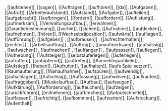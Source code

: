 , [[aufstehen]], [[sagen]], [[Aufträgen]], [[aufhören]], [[da]], [[Aufgaben]], [[Aufruf]], [[Arbeiteraufstand]], [[Aufstand]], [[Aufgabe]], [[aufteilen]], [[aufgebracht]], [[aufbringen]], [[fordern]], [[auffordern]], [[Auflistung]], [[aufmerksam]], [[Verwaltungsaufbau]], [[erwähnen]], [[Garantiebestimmung]], [[vorhin]], [[stehen]], [[Aufnahme]], [[aufdecken]], [[aufnehmen]], [[hören]], [[Wechselpräposition]], [[aufwärts]], [[aufliegen]], [[Aufführung]], [[aufgeben]]
, [[aufbrausen]]
, [[aufrechterhalten]]
, [[rechter]]
, [[Arbeitsauftrag]]
, [[Auftrag]]
, [[unaufmerksam]]
, [[aufsässig]]
, [[aufwachen]]
, [[aufmachen]]
, [[auffangen]]
, [[aufpassen]], [[auflegen]], [[Aufhebung]], [[Aufsteiger]], [[selbstauferlegen]], [[auferlegen]], [[aufraffen]], [[aufopfernd]], [[auftreten]], [[Konnektivpartikeln]], [[Aufstieg]], [[heben]], [[Aufrufen]], [[aufhalten]], [[aufs Spiel setzen]], [[Raumaufteilung]], [[Nahaufnahme]], [[aufspüren]], [[aufwendig]], [[aufschlagen]], [[Aufschlag]], [[Auffassung]], [[aufweisen]], [[aufkaufen]], [[auftraggeben]], [[Muskelaufbau]], [[Aufbau]], [[aufsaugen]], [[Aufklärung]], [[Aufforderung]], [[auftauchen]], [[aufzeigen]], [[zurückführen]], [[mitnehmen]], [[aufbrechen]], [[Aufputschmittel]], [[auffassen]], [[aufrichtig]], [[aufkommen]], [[aufwarten]], [[Aufstockung]], [[Aufenthalt]]